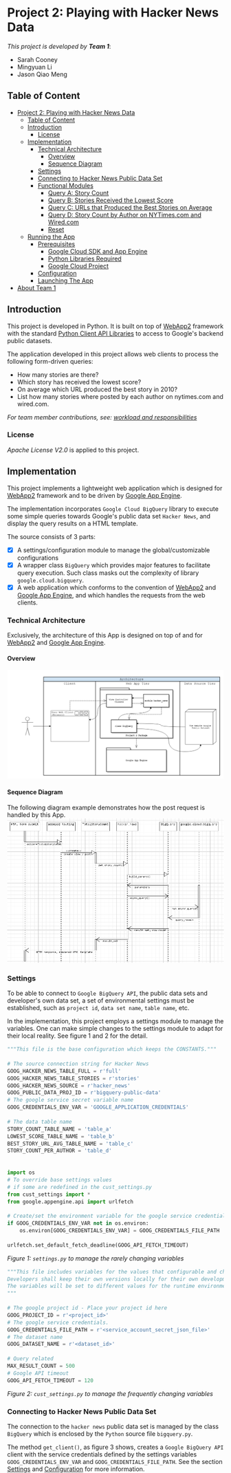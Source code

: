 <!--
Copyright 2017 team1@course_bigdata, Saint Joseph's University

Licensed under the Apache License, Version 2.0 (the "License");
you may not use this file except in compliance with the License.
You may obtain a copy of the License at

   http://www.apache.org/licenses/LICENSE-2.0

Unless required by applicable law or agreed to in writing, software
distributed under the License is distributed on an "AS IS" BASIS,
WITHOUT WARRANTIES OR CONDITIONS OF ANY KIND, either express or implied.
See the License for the specific language governing permissions and
limitations under the License.
-->

<p>&nbsp;</p>
<p>&nbsp;</p>
<p>&nbsp;</p>
<p>&nbsp;</p>
<p>&nbsp;</p>
<p>&nbsp;</p>
<p>&nbsp;</p>
<p>&nbsp;</p>
<p>&nbsp;</p>
<p>&nbsp;</p>
<p>&nbsp;</p>
<p>&nbsp;</p>
<p>&nbsp;</p>
<p>&nbsp;</p>
<p>&nbsp;</p>
<p>&nbsp;</p>

# Project 2: Playing with Hacker News Data


*This project is developed by* ***Team 1***:
* Sarah Cooney
* Mingyuan Li
* Jason Qiao Meng

<div class="page-break"></div>

## Table of Content
- [Project 2: Playing with Hacker News Data](#project-2-playing-with-hacker-news-data)
    - [Table of Content](#table-of-content)
    - [Introduction](#introduction)
        - [License](#license)
    - [Implementation](#implementation)
        - [Technical Architecture](#technical-architecture)
            - [Overview](#overview)
            - [Sequence Diagram](#sequence-diagram)
        - [Settings](#settings)
        - [Connecting to Hacker News Public Data Set](#connecting-to-hacker-news-public-data-set)
        - [Functional Modules](#functional-modules)
            - [Query A: Story Count](#query-a-story-count)
            - [Query B: Stories Received the Lowest Score](#query-b-stories-received-the-lowest-score)
            - [Query C: URLs that Produced the Best Stories on Average](#query-c-urls-that-produced-the-best-stories-on-average)
            - [Query D: Story Count by Author on NYTimes.com and Wired.com](#query-d-story-count-by-author-on-nytimescom-and-wiredcom)
            - [Reset](#reset)
    - [Running the App](#running-the-app)
        - [Prerequisites](#prerequisites)
            - [Google Cloud SDK and App Engine](#google-cloud-sdk-and-app-engine)
            - [Python Libraries Required](#python-libraries-required)
            - [Google Cloud Project](#google-cloud-project)
        - [Configuration](#configuration)
        - [Launching The App](#launching-the-app)
- [About Team 1](#about-team-1)

## Introduction
This project is developed in Python. It is built on top of [WebApp2][webapp2] framework with the standard [Python Client API Libraries][goog_py_cli_api] to access to Google's backend public datasets.

The application developed in this project allows web clients to process the following form-driven queries:
+ How many stories are there?
+ Which story has received the lowest score?
+ On average which URL produced the best story in 2010?
+ List how many stories where posted by each author on nytimes.com and wired.com.

*For team member contributions, see: [workload and responsibilities][ranking]*

### License
*Apache License V2.0* is applied to this project.

## Implementation
This project implements a lightweight web application which is designed for [WebApp2][webapp2] framework and to be driven by [Google App Engine][goog_python_app_engine].

The implementation incorporates `Google Cloud BigQuery` library to execute some simple queries towards Google's public data set `Hacker News`, and display the query results on a HTML template.

The source consists of 3 parts:
+ [x] A settings/configuration module to manage the global/customizable configurations
+ [x] A wrapper class `BigQuery` which provides major features to facilitate query execution. Such class masks out the complexity of library `google.cloud.bigquery`.
+ [x] A web application which conforms to the convention of [WebApp2][webapp2] and [Google App Engine][goog_python_app_engine], and which handles the requests from the web clients.

### Technical Architecture
Exclusively, the architecture of this App is designed on top of and for [WebApp2][webapp2] and [Google App Engine][goog_python_app_engine].

#### Overview
![alt text](architeture.png "The project architecture")

#### Sequence Diagram
The following diagram example demonstrates how the post request is handled by this App.
![alt text](sequence.png "The project architecture")

### Settings
To be able to connect to `Google BigQuery API`, the public data sets and developer's own data set, a set of environmental settings must be established, such as `project id`, `data set name`, `table name`, etc.

In the implementation, this project employs a settings module to manage the variables. One can make simple changes to the settings module to adapt for their local reality. See figure 1 and 2 for the detail.

```python
"""This file is the base configuration which keeps the CONSTANTS."""

# The source connection string for Hacker News
GOOG_HACKER_NEWS_TABLE_FULL = r'full'
GOOG_HACKER_NEWS_TABLE_STORIES = r'stories'
GOOG_HACKER_NEWS_SOURCE = r'hacker_news'
GOOG_PUBLIC_DATA_PROJ_ID = r'bigquery-public-data'
# The google service secret variable name
GOOG_CREDENTIALS_ENV_VAR = 'GOOGLE_APPLICATION_CREDENTIALS'

# The data table name
STORY_COUNT_TABLE_NAME = 'table_a'
LOWEST_SCORE_TABLE_NAME = 'table_b'
BEST_STORY_URL_AVG_TABLE_NAME = 'table_c'
STORY_COUNT_PER_AUTHOR = 'table_d'


import os
# To override base settings values
# if some are redefined in the cust_settings.py
from cust_settings import *
from google.appengine.api import urlfetch

# Create/set the environment variable for the google service credentials
if GOOG_CREDENTIALS_ENV_VAR not in os.environ:
    os.environ[GOOG_CREDENTIALS_ENV_VAR] = GOOG_CREDENTIALS_FILE_PATH

urlfetch.set_default_fetch_deadline(GOOG_API_FETCH_TIMEOUT)
```
*Figure 1: `settings.py` to manage the rarely changing variables*

```python
"""This file includes variables for the values that configurable and changing.
Developers shall keep their own versions locally for their own development environments.
The variables will be set to different values for the runtime environment.
"""

# The google project id - Place your project id here
GOOG_PROJECT_ID = r'<project_id>'
# The google service credentials.
GOOG_CREDENTIALS_FILE_PATH = r'<service_account_secret_json_file>'
# The dataset name
GOOG_DATASET_NAME = r'<dataset_id>'

# Query related
MAX_RESULT_COUNT = 500
# Google API timeout
GOOG_API_FETCH_TIMEOUT = 120
```
*Figure 2: `cust_settings.py` to manage the frequently changing variables*

### Connecting to Hacker News Public Data Set
The connection to the `hacker news` public data set is managed by the class `BigQuery` which is enclosed by the `Python` source file `bigquery.py`.

The method `get_client()`, as figure 3 shows, creates a `Google BigQuery API` client with the service credentials defined by the settings variables `GOOG_CREDENTIALS_ENV_VAR` and `GOOG_CREDENTIALS_FILE_PATH`. See the section [Settings](#settings) and [Configuration](#configuration) for more information.
```python
def get_client(self):
    """Get a client of the bigquery service.

    :return: An instance of the bigquery service client.
    :rtype: bigquery.Client
    """
    self.__cli = self.__cli if self.__cli else bigquery.Client(self.__proj)
    return self.__cli
```
*Figure 3: `get_client()` to create a `Google BigQuery Client` object.*

A query can be executed in either synchronous or asynchronous way. Figure 4 shows the method `sync_query` and figure 5 shows the method `async_query`.
```python
def sync_query(self, query, params=()):
    """Perform a query and return the result and the total count of the affected rows.
    To use the parameters, please refer to the example below::
        query_parameters=(
            bigquery.ScalarQueryParameter('corpus', 'STRING', corpus),
            bigquery.ScalarQueryParameter(
                'min_word_count',
                'INT64',
                min_word_count))

    :param query: A Standard SQL that Google BigQuery accepts.
    :type query: str
    :param params: (Optional) The parameters that the query uses.
    :type params: tuple
    :return: Returns the result set (only values) and the total count of the affected rows.
    :rtype: tuple
    """
    self.__cli = self.get_client()
    query_results = self.__cli.run_sync_query(query, query_parameters=params)

    # Use standard SQL syntax for queries.
    # See: https://cloud.google.com/bigquery/sql-reference/
    query_results.use_legacy_sql = False
    query_results.run()
    # get all possible rows
    pt = None
    rs = []
    while True:
        row_data, total_rows, pt = query_results.fetch_data(MAX_RESULT_COUNT, page_token=pt)
        rs += row_data
        if not pt:
            break

    return rs, total_rows
```
*Figure 4: `sync_query` to run a query synchronously*

```python
def async_query(self, query, params=(), dest_table=None, dest_dataset=None):
    """Perform a query *asynchronously* and return the result and the total count of the affected rows.

    :param query: A Standard SQL that Google BigQuery accepts.
    :type query: str
    :param params: (Optional) The parameters that the query uses.
    :type params: tuple
    :param dest_table: (Optional) The name of the destination table where the job saves the result set.
    :type dest_table: str
    :param dest_dataset: (Optional) The name of the dataset which has the destination table.
                        If omitted, ``GOOG_DATASET_NAME`` is used by default.
    :type dest_dataset: str
    :return: Returns the result set (only values) and the total count of the affected rows.
    :rtype: tuple
    """
    self.__cli = self.get_client()
    query_job = self.__cli.run_async_query(str(uuid.uuid4()), query, query_parameters=params)
    query_job.use_legacy_sql = False
    if dest_table:
        ds = self.__cli.dataset(dest_dataset) if dest_dataset else self.get_dataset()
        tbl_save = ds.table(dest_table)
        query_job.destination = tbl_save
        query_job.write_disposition = 'WRITE_TRUNCATE' if tbl_save.exists() else 'WRITE_EMPTY'

    query_job.begin()
    # wait for the job complete
    self.__async_wait(query_job)
    # Drain the query results by requesting a page at a time.
    query_results = query_job.results()
    rs = []
    pt = None
    while True:
        row_data, total_rows, pt = query_results.fetch_data(MAX_RESULT_COUNT, page_token=pt)
        rs += row_data
        if not pt:
            break

    return rs, total_rows
```
*Figure 5: `async_query` to run a query asynchronously*

The `BigQuery` class also provides a function `build_params()` to construct simple parameters for a parameterized query. Figure 6 shows how the parameters are built.
```python
@classmethod
def build_params(cls, params):
    """Construct a tuple of the SQL parameters.

    `Note: this function produce scalar parameters only.`

    :param params: A ``python`` ``dict`` which holds the parameters
                   in form of {'name': value} where the value can be any object.
    :type params: dict
    :return: Returns a tuple of SQL parameter objects
    :rtype: tuple
    """
    if not params:
        return None

    def get_type(k, v):
        t = 'STRING'
        if isinstance(v, int):
            t = 'INT64'
        elif isinstance(v, float):
            t = 'FLOAT64'
        elif isinstance(v, bool):
            t = 'BOOL'
        return bigquery.ScalarQueryParameter(k, t, v)

    return tuple([get_type(key, value) for key, value in params.iteritems()])
```
*Figure 6: `build_params()` to construct parameters*

### Functional Modules
While the `BigQuery` class acts as the fundamental module, The queries and client requests are handled by the functional modules. The module `hacker_news.py` includes functions to run the queries that are asked by the requirements; The view controller modules incorporates [WebApp2][webapp2] framework to handle the requests and responses.

#### Query A: Story Count
This query's request is sent by a HTML form and is handled by the view class `TotalStoryCount`, and the query is executed by the function `get_story_count()` in `hacker_news.py`.

Figure 7 and 8 show the implementations.

```python
class TotalStoryCount(webapp2.RequestHandler):
    def post(self):
        rows = hacker.get_story_count()
        temp_vals = {
            'active_tab': 'QueryA',
            'values': rows if rows else None
        }
        path = os.path.join(os.path.dirname(__file__), 'index.html')
        self.response.headers['Content-Type'] = 'text/html'
        self.response.out.write(template.render(path, temp_vals))

```
*Figure 7: class `TotalStoryCount` to handle the form POST request*


```python
def get_story_count():
    sql = """
        SELECT COUNT(id) AS storyCount
        FROM `$proj.$ds.$table`
    """
    sub = {
        'proj': GOOG_PUBLIC_DATA_PROJ_ID,
        'ds': GOOG_HACKER_NEWS_SOURCE,
        'table': GOOG_HACKER_NEWS_TABLE_STORIES
    }

    bq = BigQuery()
    bq.get_client()
    return bq.async_query(Template(sql).substitute(sub), params=(), dest_table=STORY_COUNT_TABLE_NAME)[0]

```
*Figure 8: `get_story_count()` to run the query*

Figure 9 and 10 depict the UI at the client side before and after the query request.

![alt_text](story_count_before.png "Before the request")
*Figure 9: UI before user clicks on `Get Result`*

![alt_text](story_count_after.png "After the request")
*Figure 10: UI after user clicks on `Get Result`*

#### Query B: Stories Received the Lowest Score
This query's request is sent by a HTML form and is handled by the view class `LowestStoryScore`, and the query is executed by the function `get_lowest_story_score()` in `hacker_news.py`.

Due to API result fetching timeout issue, the function `get_lowest_story_score()` gets only `MAX_RESULT_COUNT` number of result records. For instance, it's `100` that is set shown by figure 14.

Figure 11 and 12 show the implementations.

```python
class LowestStoryScore(webapp2.RequestHandler):
    def post(self):
        rows, count = hacker.get_lowest_story_score()
        temp_vals = {
            'active_tab': 'QueryB',
            'total_count': count,
            'values': rows if rows else None
        }
        path = os.path.join(os.path.dirname(__file__), 'index.html')
        self.response.headers['Content-Type'] = 'text/html'
        self.response.out.write(template.render(path, temp_vals))
```
*Figure 11: class `LowestStoryScore` to handle the form POST request*


```python
def get_lowest_story_score():
    sql = """
        SELECT score, title, url, author
        FROM `$proj.$ds.$table`
        WHERE score is not null
        AND score <= (SELECT MIN(score) FROM `$proj.$ds.$table`)
    """
    sub = {
        'proj': GOOG_PUBLIC_DATA_PROJ_ID,
        'ds': GOOG_HACKER_NEWS_SOURCE,
        'table': GOOG_HACKER_NEWS_TABLE_STORIES
    }

    bq = BigQuery()
    bq.get_client()
    return bq.async_query(Template(sql).substitute(sub), dest_table=LOWEST_SCORE_TABLE_NAME)
```
*Figure 12: `get_lowest_story_score()` to run the query*

Figure 13 and 14 depict the UI at the client side before and after the query request.

![alt_text](story_lowest_score_before.png "Before the request")
*Figure 13: UI before user clicks on `Get Result`*

![alt_text](story_lowest_score_after.png "After the request")
*Figure 14: UI after user clicks on `Get Result`*

#### Query C: URLs that Produced the Best Stories on Average
This query's request is sent by a HTML form and is handled by the view class `BestStoryProducerAVG`, and the query is executed by the function `best_story_producer_on_avg()` in `hacker_news.py`.

Figure 15 and 16 show the implementations.

```python
class BestStoryProducerAVG(webapp2.RequestHandler):
    def post(self):
        rows = hacker.best_story_producer_on_avg()
        temp_vals = {
            'active_tab': 'QueryC',
            'values': rows if rows else None
        }
        path = os.path.join(os.path.dirname(__file__), 'index.html')
        self.response.headers['Content-Type'] = 'text/html'
        self.response.out.write(template.render(path, temp_vals))
```
*Figure 15: class `BestStoryProducerAVG` to handle the form POST request*


```python
def best_story_producer_on_avg():
    sql = """
        SELECT url, AVG(score) AS avgScore
        FROM `$proj.$ds.$table`
        WHERE
            TYPE = @type
        AND TIMESTAMP <= @end_date
        AND TIMESTAMP >= @start_date
        GROUP BY url
        HAVING avgScore >= (
          SELECT AVG(score) AS score
          FROM `$proj.$ds.$table`
          WHERE
              TYPE = @type
          AND url IS NOT NULL
          AND url <> ''
          AND TIMESTAMP <= @end_date
          AND TIMESTAMP >= @start_date
          GROUP BY url
          ORDER BY score DESC
          LIMIT 1 )
          ORDER BY avgScore DESC
    """
    sub = {
        'proj': GOOG_PUBLIC_DATA_PROJ_ID,
        'ds': GOOG_HACKER_NEWS_SOURCE,
        'table': GOOG_HACKER_NEWS_TABLE_FULL
    }
    params = {
        'type': 'story',
        'start_date': '2010-01-01 00:00:01',
        'end_date': '2010-12-31 23:59:59'
    }
    p = BigQuery.build_params(params)

    bq = BigQuery()
    bq.get_client()
    return bq.async_query(Template(sql).substitute(sub), p, BEST_STORY_URL_AVG_TABLE_NAME)[0]
```
*Figure 16: `best_story_producer_on_avg()` to run the query*

Figure 17 and 18 depict the UI at the client side before and after the query request.

![alt_text](url_avg_best_before.png "Before the request")
*Figure 17: UI before user clicks on `Get Result`*

![alt_text](url_avg_best_after.png "After the request")
*Figure 18: UI after user clicks on `Get Result`*

#### Query D: Story Count by Author on NYTimes.com and Wired.com
This query's request is sent by a HTML form and is handled by the view class `StoryCountByAuthorOnDomain`, and the query is executed by the function `get_wired_and_nyt_counts()` in `hacker_news.py`.

Figure 19 and 20 show the implementations.

```python
class StoryCountByAuthorOnDomain(webapp2.RequestHandler):
    def post(self):
        rows, count = hacker.get_wired_and_nyt_counts()
        temp_vals = {
            'active_tab': 'QueryD',
            'total_count': count,
            'values': rows if rows else None
        }
        path = os.path.join(os.path.dirname(__file__), 'index.html')
        self.response.headers['Content-Type'] = 'text/html'
        self.response.out.write(template.render(path, temp_vals))
```
*Figure 19: class `StoryCountByAuthorOnDomain` to handle the form POST request*


```python
def get_wired_and_nyt_counts():
    nested = """
    SELECT author, COUNT(id) AS $column
    FROM `$proj.$ds.$table`
    WHERE
        author IS NOT NULL
    AND url IS NOT NULL
    AND REGEXP_CONTAINS(url, r'$regexp')
    GROUP BY author
    """

    sql = """
    SELECT
      wired.author AS author,
      wired.$wired_col AS on_wired_com,
      nytimes.$nyt_col AS on_nytimes_com
    FROM ($wired) wired
    JOIN ($nyt) nytimes ON wired.author = nytimes.author
    ORDER BY author
    """
    sub_wired = {
        'proj': GOOG_PUBLIC_DATA_PROJ_ID,
        'ds': GOOG_HACKER_NEWS_SOURCE,
        'table': GOOG_HACKER_NEWS_TABLE_STORIES,
        'column': 'on_wired_com',
        'regexp': r'wired\.com'
    }

    sub_nyt = {
        'proj': GOOG_PUBLIC_DATA_PROJ_ID,
        'ds': GOOG_HACKER_NEWS_SOURCE,
        'table': GOOG_HACKER_NEWS_TABLE_STORIES,
        'column': 'on_nytimes_com',
        'regexp': r'nytimes\.com'
    }

    sub = {
        'wired': Template(nested).substitute(sub_wired),
        'nyt': Template(nested).substitute(sub_nyt),
        'nyt_col': 'on_nytimes_com',
        'wired_col': 'on_wired_com',
    }

    bq = BigQuery()
    bq.get_client()
    return bq.async_query(Template(sql).substitute(sub), params=(), dest_table=STORY_COUNT_PER_AUTHOR)
```
*Figure 20: `get_wired_and_nyt_counts()` to run the query*

Figure 21 and 22 depict the UI at the client side before and after the query request.

![alt_text](author_kpi_domain_before.png "Before the request")
*Figure 21: UI before user clicks on `Get Result`*

![alt_text](author_kpi_domain_after.png "After the request")
*Figure 22: UI after user clicks on `Get Result`*

#### Reset
The feature `Reset` offers a complete cleanup. It removes the data set which is defined by `GOOG_DATASET_NAME` and recreate the data set under the project.

Figure 23 and 24 show the implementations.

```python
class Reset(webapp2.RequestHandler):
    """Performs a environment clean-up."""

    def get(self):
        hacker.reset()
        self.redirect('/')
```
*Figure 23: class `Reset` to handle the client request*

```python
def reset():
    bq = BigQuery()
    bq.get_client()
    ds = bq.get_dataset()
    if ds.exists():
        for t in ds.list_tables():
            t.delete()
        ds.reload()
        ds.delete()
    ds.create()
```
*Figure 24: `reset()` to remove and recreate the data set*

## Running the App
This web app is development for [Google App Engine][goog_python_app_engine]. It can run locally without `Google Cloud Platform`'s `standard environment`.
However there are a few things to be done before the app can be run.

### Prerequisites
Make sure the following software packages are installed.

#### Google Cloud SDK and App Engine
+ Download and install the `Google Cloud SDK` from https://cloud.google.com/sdk/docs/.
+ Initialize the `Google Cloud Client` environment by using the following command:
```cmd
X:\> gcloud init
```
+ Install [Google App Engine][goog_python_app_engine] by using the following commands:
```cmd
X:\> gcloud components install app-engine-python
X:\> gcloud components install app-engine-python-extras
```

#### Python Libraries Required
Go to the project's `src` directory, make a sub directory named `lib`, and apply the following commands:
```cmd
X:\> pip install -U -t lib/ google-api-python-client
X:\> pip install -U -t lib/ google-cloud-bigquery
```

#### Google Cloud Project
A valid `Google Cloud` project is used by this app.

+ Go to [Google Cloud Console](https://console.cloud.google.com) and make sure there is a functional project.
+ Go to `IAM & Admin` page of the `Google Cloud Console`, assign `Bigquery > Data Owner` role to the service account.

### Configuration
Before the app can be driven by the [Google App Engine][goog_python_app_engine], A few changes should be made for the project to adapt to the local environment.

Open `cust_settings.py`, set the proper values to the following variables:
```python
# The google project id - Place your project id here
GOOG_PROJECT_ID = r'<project_id>'
# The google service credentials.
GOOG_CREDENTIALS_FILE_PATH = r'<service_account_secret_json_file>'
# The dataset name
GOOG_DATASET_NAME = r'<dataset_id>'
```

### Launching The App
Use the following command to run the web app:
```cmd
X:\<project_root>\src\> dev_appserver.py app.yaml
```

# About Team 1
Team 1 consists of three members, who are:
+ Jason Qiao Meng *(Team Lead)*
+ Sarah Cooney *(Developer)*
+ Mingyuan Li *(Developer)*

<!-- Reference links -->
[goog_bigquery]: https://cloud.google.com/bigquery/docs/  "Google BigQuery Documentation"
[bigtable_hacker_news]: https://cloud.google.com/bigquery/public-data/hacker-news "Hacker News Data"
[goog_python_app_engine]: https://cloud.google.com/appengine/docs/standard/python/ "Google App Engine Python Standard Environment Documentation"
[webapp2]: https://cloud.google.com/appengine/docs/standard/python/tools/webapp2 "The webapp2 Framework"
[goog_py_cli_api]: https://developers.google.com/api-client-library/python/ "Google Python Client API"
[ranking]: ranking.html "Team Member Efforts & Contributions"
